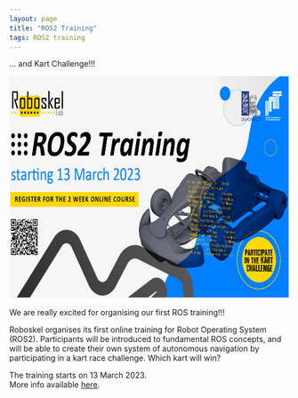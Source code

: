 ```yaml
---
layout: page
title: "ROS2 Training"
tags: ROS2 training 
---
```


...  and Kart Challenge!!!

<img src="/images/posts/ros-training-banner.jpg" height="400">

We are really excited for organising our first ROS training!!! 

Roboskel organises its first online training for Robot Operating System (ROS2). Participants will be introduced to fundamental ROS concepts, and will be able to create their own system of autonomous navigation by participating in a kart race challenge. Which kart will win?

The training starts on 13 March 2023.  
More info available [here](https://www.iit.demokritos.gr/trainings-ros2-training-participate-in-the-kart-challenge).
